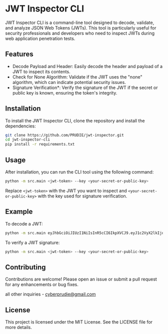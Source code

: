 # JWT Inspector CLI

JWT Inspector CLI is a command-line tool designed to decode, validate, and analyze JSON Web Tokens (JWTs). This tool is particularly useful for security professionals and developers who need to inspect JWTs during web application penetration tests.

## Features

- Decode Payload and Header: Easily decode the header and payload of a JWT to inspect its contents.
- Check for None Algorithm: Validate if the JWT uses the "none" algorithm, which can indicate potential security issues.
- Signature Verification*: Verify the signature of the JWT if the secret or public key is known, ensuring the token's integrity.

## Installation

To install the JWT Inspector CLI, clone the repository and install the dependencies:

```bash
git clone https://github.com/PRUDIE/jwt-inspector.git
cd jwt-inspector-cli
pip install -r requirements.txt
```

## Usage

After installation, you can run the CLI tool using the following command:

```bash
python -m src.main <jwt-token> --key <your-secret-or-public-key>
```

Replace `<jwt-token>` with the JWT you want to inspect and `<your-secret-or-public-key>` with the key used for signature verification.

## Example

To decode a JWT:

```bash
python -m src.main eyJhbGciOiJIUzI1NiIsInR5cCI6IkpXVCJ9.eyJ1c2VyX2lkIjoxMjM0NTY3ODkwIiwibmFtZSI6IkpvaG4gRG9lIiwiaWF0IjoxNTE2MjM5MDIyfQ.SflKxwRJSMeKKF2QT4fwpMeJf36POk6yJV_adQssw5c
```

To verify a JWT signature:

```bash
python -m src.main <jwt-token> --key <your-secret-or-public-key>
```

## Contributing

Contributions are welcome! Please open an issue or submit a pull request for any enhancements or bug fixes.

all other inquiries - cyberprudie@gmail.com

## License

This project is licensed under the MIT License. See the LICENSE file for more details.
